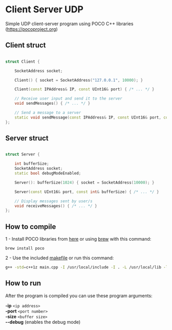 # Client Server UDP

Simple UDP client-server program using POCO C++ libraries (https://pocoproject.org)


Client struct
-----
```c++

struct Client {

	SocketAddress socket;

	Client() { socket = SocketAddress("127.0.0.1", 10000); }

	Client(const IPAddress& IP, const UInt16& port) { /* ... */ }

	// Receive user input and send it to the server
	void sendMessages() { /* ... */ }

	// Send a message to a server
	static void sendMessage(const IPAddress& IP, const UInt16& port, const string& message) { /* ... */}
};

```

Server struct
-----
```c++

struct Server {

	int bufferSize;
	SocketAddress socket;
	static bool debugModeEnabled;

	Server(): bufferSize(1024) { socket = SocketAddress(10000); }

	Server(const UInt16& port, const int& bufferSize) { /* ... */ }

	// Display messages sent by user/s
	void receiveMessages() { /* ... */ }
};

```

How to compile
-----

1 - Install POCO libraries from [here](https://pocoproject.org/download/index.html) or using [brew](http://brew.sh) with this command:  
```
brew install poco
```

2 - Use the included [makefile](https://github.com/illescasDaniel/ClientServer/blob/master/ClientServer/makefile) or run this command:  
```bash
g++ -std=c++1z main.cpp -I /usr/local/include -I . -L /usr/local/lib -lPocoNet -lPocoFoundation -Wno-deprecated
```

How to run
----
After the program is compiled you can use these program arguments:

**-ip** `<ip address>`  
**-port** `<port number>`  
**-size** `<buffer size>`  
**--debug** (enables the debug mode)
